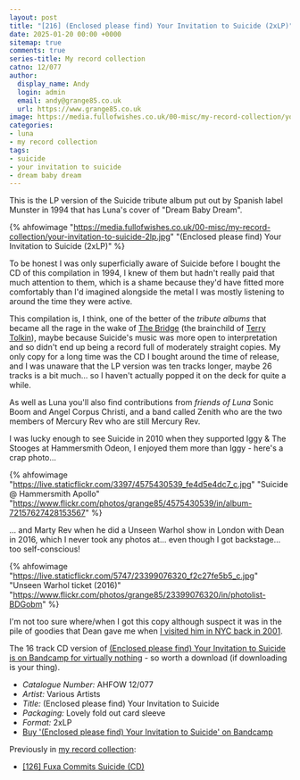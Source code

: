```yaml
---
layout: post
title: "[216] (Enclosed please find) Your Invitation to Suicide (2xLP)"
date: 2025-01-20 00:00 +0000
sitemap: true
comments: true
series-title: My record collection
catno: 12/077
author:
  display_name: Andy
  login: admin
  email: andy@grange85.co.uk
  url: https://www.grange85.co.uk
image: https://media.fullofwishes.co.uk/00-misc/my-record-collection/your-invitation-to-suicide-2lp.jpg
categories:
- luna
- my record collection
tags:
- suicide
- your invitation to suicide
- dream baby dream
---
```

This is the LP version of the Suicide tribute album put out by Spanish label Munster in 1994 that has Luna's cover of "Dream Baby Dream".

{% ahfowimage "https://media.fullofwishes.co.uk/00-misc/my-record-collection/your-invitation-to-suicide-2lp.jpg" "(Enclosed please find) Your Invitation to Suicide (2xLP)" %}

To be honest I was only superficially aware of Suicide before I bought the CD of this compilation in 1994, I knew of them but hadn't really paid that much attention to them, which is a shame because they'd have fitted more comfortably than I'd imagined alongside the metal I was mostly listening to around the time they were active.

This compilation is, I think, one of the better of the _tribute albums_ that became all the rage in the wake of [The Bridge](https://en.wikipedia.org/wiki/The_Bridge:_A_Tribute_to_Neil_Young) (the brainchild of [Terry Tolkin](/2022/01/25/rip-terry-tolkin/)), maybe because Suicide's music was more open to interpretation and so didn't end up being a record full of moderately straight copies. My only copy for a long time was the CD I bought around the time of release, and I was unaware that the LP version was ten tracks longer, maybe 26 tracks is a bit much... so I haven't actually popped it on the deck for quite a while.

As well as Luna you'll also find contributions from _friends of Luna_ Sonic Boom and Angel Corpus Christi, and a band called Zenith who are the two members of Mercury Rev who are still Mercury Rev.

I was lucky enough to see Suicide in 2010 when they supported Iggy & The Stooges at Hammersmith Odeon, I enjoyed them more than Iggy - here's a crap photo...

{% ahfowimage "https://live.staticflickr.com/3397/4575430539_fe4d5e4dc7_c.jpg" "Suicide @ Hammersmith Apollo" "https://www.flickr.com/photos/grange85/4575430539/in/album-72157627428153567" %}

... and Marty Rev when he did a Unseen Warhol show in London with Dean in 2016, which I never took any photos at... even though I got backstage... too self-conscious!

{% ahfowimage "https://live.staticflickr.com/5747/23399076320_f2c27fe5b5_c.jpg" "Unseen Warhol ticket (2016)" "https://www.flickr.com/photos/grange85/23399076320/in/photolist-BDGobm" %}

I'm not too sure where/when I got this copy although suspect it was in the pile of goodies that Dean gave me when [I visited him in NYC back in 2001](/2023/06/01/my-record-collection-039-luna-live-lp/).

The 16 track CD version of [(Enclosed please find) Your Invitation to Suicide is on Bandcamp for virtually nothing](https://munsterrecords.bandcamp.com/album/your-invitation-to-suicide) - so worth a download (if downloading is your thing).

 - *Catalogue Number:* AHFOW 12/077
 - *Artist:* Various Artists
 - *Title:* (Enclosed please find) Your Invitation to Suicide
 - *Packaging:* Lovely fold out card sleeve
 - *Format:* 2xLP
 - [Buy '(Enclosed please find) Your Invitation to Suicide' on Bandcamp](https://munsterrecords.bandcamp.com/album/your-invitation-to-suicide)

Previously in [my record collection](/category/my-record-collection):
 - [\[126\] Fuxa Commits Suicide (CD)](/2024/03/25/my-record-collection-121-fuxa-commits-suicide-cd/)
